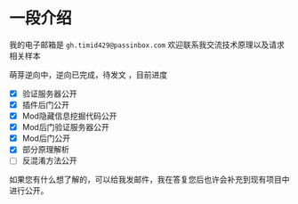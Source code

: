 # 一段介绍
我的电子邮箱是 ``gh.timid429@passinbox.com`` 欢迎联系我交流技术原理以及请求相关样本

萌芽逆向中，逆向已完成，待发文 ，目前进度
- [x] 验证服务器公开
- [x] 插件后门公开
- [x] Mod隐藏信息挖掘代码公开
- [x] Mod后门验证服务器公开
- [x] Mod后门公开
- [x] 部分原理解析
- [ ] 反混淆方法公开

如果您有什么想了解的，可以给我发邮件，我在答复您后也许会补充到现有项目中进行公开。